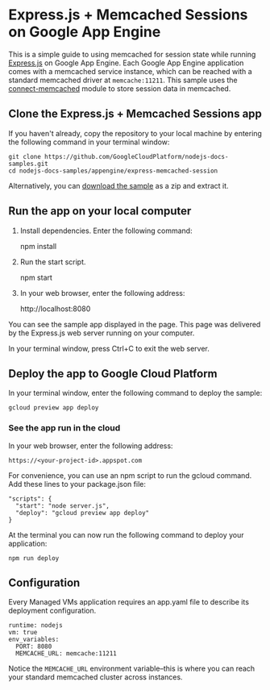 # Express.js + Memcached Sessions on Google App Engine

This is a simple guide to using memcached for session state while running
[Express.js](http://expressjs.com/) on Google App Engine. Each Google App Engine
application comes with a memcached service instance, which can be reached with a
standard memcached driver at `memcache:11211`. This sample uses the
[connect-memcached](https://github.com/balor/connect-memcached) module to store
session data in memcached.

## Clone the Express.js + Memcached Sessions app

If you haven't already, copy the repository to your local machine by entering
the following command in your terminal window:

    git clone https://github.com/GoogleCloudPlatform/nodejs-docs-samples.git
    cd nodejs-docs-samples/appengine/express-memcached-session

Alternatively, you can [download the sample][download] as a zip and extract it.

## Run the app on your local computer

1. Install dependencies. Enter the following command:

    npm install

1. Run the start script.

    npm start

1. In your web browser, enter the following address:

    http://localhost:8080

You can see the sample app displayed in the page. This page was delivered by the
Express.js web server running on your computer.

In your terminal window, press Ctrl+C to exit the web server.

## Deploy the app to Google Cloud Platform

In your terminal window, enter the following command to deploy the sample:

    gcloud preview app deploy

### See the app run in the cloud

In your web browser, enter the following address:

    https://<your-project-id>.appspot.com

For convenience, you can use an npm script to run the gcloud command. Add these
lines to your package.json file:

    "scripts": {
      "start": "node server.js",
      "deploy": "gcloud preview app deploy"
    }

At the terminal you can now run the following command to deploy your application:

    npm run deploy

## Configuration

Every Managed VMs application requires an app.yaml file to describe its
deployment configuration.

    runtime: nodejs
    vm: true
    env_variables:
      PORT: 8080
      MEMCACHE_URL: memcache:11211

Notice the `MEMCACHE_URL` environment variable–this is where you can reach your
standard memcached cluster across instances. 

[download]: https://github.com/GoogleCloudPlatform/nodejs-docs-samples/archive/master.zip
